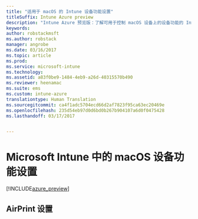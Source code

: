 ```yaml
---
title: "适用于 macOS 的 Intune 设备功能设置"
titleSuffix: Intune Azure preview
description: "Intune Azure 预览版：了解可用于控制 macOS 设备上的设备功能的 Intune 设置。"
keywords: 
author: robstackmsft
ms.author: robstack
manager: angrobe
ms.date: 03/16/2017
ms.topic: article
ms.prod: 
ms.service: microsoft-intune
ms.technology: 
ms.assetid: a83f0be9-1484-4eb9-a26d-40315570b490
ms.reviewer: heenamac
ms.suite: ems
ms.custom: intune-azure
translationtype: Human Translation
ms.sourcegitcommit: ca4f1adc5704ecd66d2af7823f95ca63ec20469e
ms.openlocfilehash: 235d54eb97d0d6bd0b267b904107a6d0f0475428
ms.lasthandoff: 03/17/2017


---
```


# <a name="macos-device-feature-settings-in-microsoft-intune"></a>Microsoft Intune 中的 macOS 设备功能设置

[!INCLUDE[azure_preview](../includes/azure_preview.md)]

## <a name="airprint-settings"></a>AirPrint 设置
